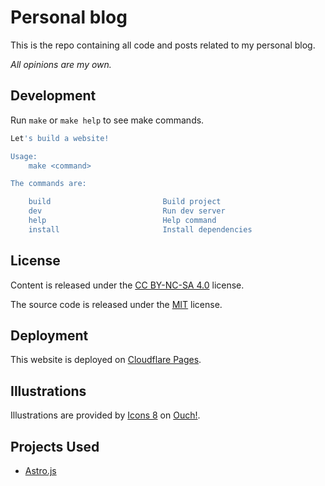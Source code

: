 # Personal blog

This is the repo containing all code and posts related to my personal blog.

_All opinions are my own._

## Development

Run `make` or `make help` to see make commands.

```sh
Let's build a website!

Usage:
	make <command>

The commands are:

	build                         Build project
	dev                           Run dev server
	help                          Help command
	install                       Install dependencies
```

## License

Content is released under the [CC BY-NC-SA 4.0](./content/LICENSE) license.

The source code is released under the [MIT](./LICENSE) license.

## Deployment

This website is deployed on [Cloudflare Pages](https://pages.cloudflare.com/).

## Illustrations

Illustrations are provided by [Icons 8](https://icons8.com/illustrations/author/zD2oqC8lLBBA) on [Ouch!](https://icons8.com/illustrations).

## Projects Used

* [Astro.js](https://astro.build/)
